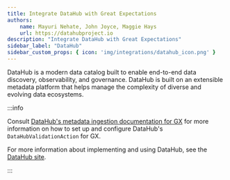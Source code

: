 ```yaml
---
title: Integrate DataHub with Great Expectations
authors:
    name: Mayuri Nehate, John Joyce, Maggie Hays 
    url: https://datahubproject.io
description: "Integrate DataHub with Great Expectations"
sidebar_label: "DataHub"
sidebar_custom_props: { icon: 'img/integrations/datahub_icon.png' }
---
```


DataHub is a modern data catalog built to enable end-to-end data discovery, observability, and governance.  DataHub is built on an extensible metadata platform that helps manage the complexity of diverse and evolving data ecosystems.


:::info 

Consult [DataHub's metadata ingestion documentation for GX](https://datahubproject.io/docs/metadata-ingestion/integration_docs/great-expectations)
for more information on how to set up and configure DataHub's `DataHubValidationAction` for GX.

For more information about implementing and using DataHub, see the [DataHub site](https://datahubproject.io/).

:::